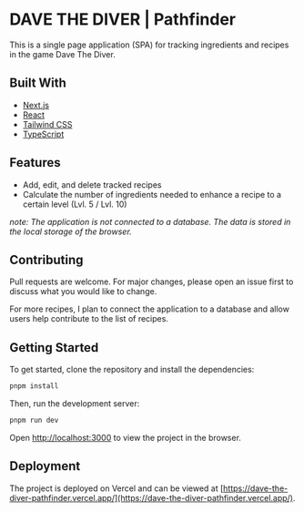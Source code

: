 # DAVE THE DIVER | Pathfinder

This is a single page application (SPA) for tracking ingredients and recipes in the game Dave The Diver.

## Built With

- [Next.js](https://nextjs.org/)
- [React](https://reactjs.org/)
- [Tailwind CSS](https://tailwindcss.com/)
- [TypeScript](https://www.typescriptlang.org/)

## Features

- Add, edit, and delete tracked recipes
- Calculate the number of ingredients needed to enhance a recipe to a certain level (Lvl. 5 / Lvl. 10)

_note: The application is not connected to a database. The data is stored in the local storage of the browser._

## Contributing

Pull requests are welcome. For major changes, please open an issue first to discuss what you would like to change.

For more recipes, I plan to connect the application to a database and allow users help contribute to the list of recipes.

## Getting Started

To get started, clone the repository and install the dependencies:

```bash
pnpm install
```

Then, run the development server:

```bash
pnpm run dev
```

Open [http://localhost:3000](http://localhost:3000) to view the project in the browser.

## Deployment

The project is deployed on Vercel and can be viewed at [https://dave-the-diver-pathfinder.vercel.app/](https://dave-the-diver-pathfinder.vercel.app/).
